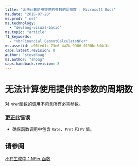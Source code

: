 ```yaml
---
title: "无法计算使用提供的参数的周期数 | Microsoft Docs"
ms.date: "2015-07-20"
ms.prod: ".net"
ms.technology: 
  - "devlang-visual-basic"
ms.topic: "article"
f1_keywords: 
  - "vbrFinancial_CannotCalculateNPer"
ms.assetid: a96fed1c-73e6-4a2b-9906-0190bc3d4c3c
caps.latest.revision: 8
author: "stevehoag"
ms.author: "shoag"
caps.handback.revision: 8
---
```

# 无法计算使用提供的参数的周期数
对 `NPer`函数的调用不包含所有必需参数。  
  
### 更正此错误  
  
-   确保函数调用中包含 `Rate`、`Prnt` 和 `PV` 值。  
  
## 请参阅  
 [不在生成中：NPer 函数](http://msdn.microsoft.com/zh-cn/56567d16-29f7-4928-b05f-b4cd56d4fd42)